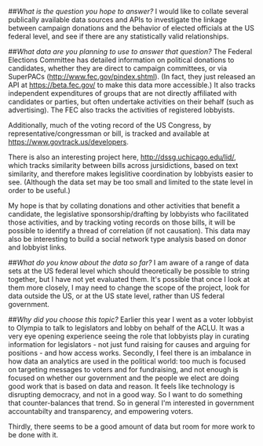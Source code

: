 ##_What is the question you hope to answer?_
I would like to collate several publically available data sources and APIs to investigate the linkage between campaign donations and the behavior of elected officials at the US federal level, and see if there are any statistically valid relationships. 


##_What data are you planning to use to answer that question?_
The Federal Elections Committee has detailed information on political donations to candidates, whether they are direct to campaign committees, or via SuperPACs (http://www.fec.gov/pindex.shtml). (In fact, they just released an API at https://beta.fec.gov/ to make this data more accessible.) 
It also tracks independent expenditures of groups that are not directly affiliated with candidates or parties, but often undertake activities on their behalf (such as advertising).
The FEC also tracks the activities of registered lobbyists.

Additionally, much of the voting record of the US Congress, by representative/congressman or bill, is tracked and available at https://www.govtrack.us/developers.  

There is also an interesting project here, http://dssg.uchicago.edu/lid/, which tracks similarity between bills across jursidictions, based on text similarity, and therefore makes legislitive coordination by lobbyists easier to see. (Although the data set may be too small and limited to the state level in order to be useful.)

My hope is that by collating donations and other activities that benefit a candidate, the legislative sponsorship/drafting by lobbyists who facilitated those activities, and by tracking voting records on those bills, it will be possible to identify a thread of correlation (if not causation).
This data may also be interesting to build a social network type analysis based on donor and lobbyist links.



##_What do you know about the data so far?_
I am aware of a range of data sets at the US federal level which should theoretically be possible to string together, but I have not yet evaluated them. It's possible that once I look at them more closely, I may need to change the scope of the project, look for data outside the US, or at the US state level, rather than US federal government. 



##_Why did you choose this topic?_
Earlier this year I went as a voter lobbyist to Olympia to talk to legislators and lobby on behalf of the ACLU. It was a very eye opening experience seeing the role that lobbyists play in curating information for legislators - not just fund raising for causes and arguing for positions - and how access works.
Secondly, I feel there is an imbalance in how data an analytics are used in the political world: too much is focused on targeting messages to voters and for fundraising, and not enough is focused on whether our government and the people we elect are doing good work that is based on data and reason. It feels like technology is disrupting democracy, and not in a good way. So I want to do something that counter-balances that trend. So in general I'm interested in government accountabilty and transparency, and empowering voters. 

Thirdly, there seems to be a good amount of data but room for more work to be done with it.  
